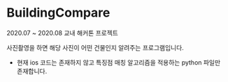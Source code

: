 # BuildingCompare
2020.07 ~ 2020.08 교내 해커톤 프로젝트

사진촬영을 하면 해당 사진이 어떤 건물인지 알려주는 프로그램입니다.

* 현재 ios 코드는 존재하지 않고 특징점 매칭 알고리즘을 적용하는 python 파일만 존재합니다.
